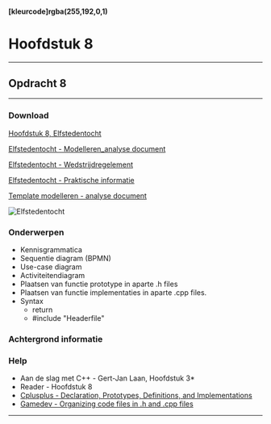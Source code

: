 #### [kleurcode]rgba(255,192,0,1)

# Hoofdstuk 8

---
## Opdracht 8
---

### Download
[Hoofdstuk 8, Elfstedentocht](https://elo.kw1c.nl/CMS/Studie/811%20ICT-Academie/811%20VakkenInhoud/%5BB.08%20C++%5D%20C++/25187%20%C2%A0%20Applicatie-%20en%20mediaontwikkelaar/Periode%2007/Productie/01.%20Reader/ProgrammerenC++AO_lrjr2_Console_Hfst08.pdf)

[Elfstedentocht - Modelleren_analyse document](https://elo.kw1c.nl/CMS/Studie/811%20ICT-Academie/811%20VakkenInhoud/%5BB.08%20C++%5D%20C++/25187%20%C2%A0%20Applicatie-%20en%20mediaontwikkelaar/Periode%2007/Productie/02.%20Opdrachten/Opdracht%208/ElfStedenTocht.Modelleren_Analyseren.xlsx)

[Elfstedentocht - Wedstrijdregelement](https://elo.kw1c.nl/CMS/Studie/811%20ICT-Academie/811%20VakkenInhoud/%5BB.08%20C++%5D%20C++/25187%20%C2%A0%20Applicatie-%20en%20mediaontwikkelaar/Periode%2007/Productie/02.%20Opdrachten/Opdracht%208/ElfStedenTocht.Wedstrijdreglement-2017-2018-definitief.pdf)

[Elfstedentocht - Praktische informatie](https://elo.kw1c.nl/CMS/Studie/811%20ICT-Academie/811%20VakkenInhoud/%5BB.08%20C++%5D%20C++/25187%20%C2%A0%20Applicatie-%20en%20mediaontwikkelaar/Periode%2007/Productie/02.%20Opdrachten/Opdracht%208/ElfSteden%20Tocht.Praktische%20informatie.docx)

[Template modelleren - analyse document](https://elo.kw1c.nl/CMS/Studie/811%20ICT-Academie/811%20VakkenInhoud/%5BB.08%20C++%5D%20C++/25187%20%C2%A0%20Applicatie-%20en%20mediaontwikkelaar/Periode%2007/Productie/02.%20Opdrachten/Opdracht%208/Bijlage%20Antwoord%20Mal%20Modelleren_Analyseren.xlsx)

![Elfstedentocht](https://elo.kw1c.nl/CMS/Studie/811%20ICT-Academie/811%20VakkenInhoud/%5BB.08%20C++%5D%20C++/25187%20%C2%A0%20Applicatie-%20en%20mediaontwikkelaar/Periode%2007/Productie/02.%20Opdrachten/Opdracht%208/ElfStedenTocht.Route.PNG)

### Onderwerpen
*   Kennisgrammatica
*   Sequentie diagram (BPMN)
*   Use-case diagram
*   Activiteitendiagram
*   Plaatsen van functie prototype in aparte .h files
*   Plaatsen van functie  implementaties in aparte .cpp files.
*   Syntax
    *   return
    *   \#include "Headerfile"

### Achtergrond informatie



### Help

*   Aan de slag met C++ - Gert-Jan Laan, Hoofdstuk 3*
*   Reader - Hoofdstuk 8
*   [Cplusplus - Declaration, Prototypes, Definitions, and Implementations](http://www.cplusplus.com/articles/yAqpX9L8/)
*   [Gamedev - Organizing code files in .h and .cpp files](https://www.gamedev.net/resources/_/technical/general-programming/organizing-code-files-in-c-and-c-r1798)

---

